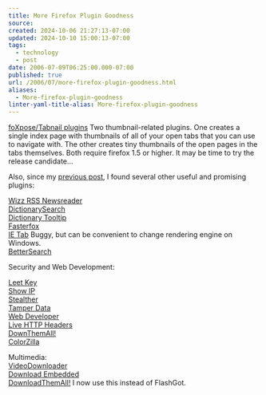 ```yaml
---
title: More Firefox Plugin Goodness
source: 
created: 2024-10-06 21:27:13-07:00
updated: 2024-10-10 15:00:13-07:00
tags:
  - technology
  - post
date: 2006-07-09T06:25:00.000-07:00
published: true
url: /2006/07/more-firefox-plugin-goodness.html
aliases:
  - More-firefox-plugin-goodness
linter-yaml-title-alias: More-firefox-plugin-goodness
---
```



[foXpose/Tabnail plugins](https://viamatic.com/firefox/ "Viamatic foXpose Plugin") Two thumbnail-related plugins. One creates a single index page with thumbnails of all of your open tabs that you can use to navigate with. The other creates tiny thumbnails of the open pages in the tabs themselves. Both require firefox 1.5 or higher. It may be time to try the release candidate...  
  
Also, since my [previous post](/archives/2005/10/musthave_firefo.html), I found several other useful and promising plugins:  
  
[Wizz RSS Newsreader](https://www.wizzcomputers.com/WizzRss.php)  
[DictionarySearch](https://dictionarysearch.mozdev.org/)  
[Dictionary Tooltip](https://addons.mozilla.org/firefox/1171/)  
[Fasterfox](https://fasterfox.mozdev.org/)  
[IE Tab](https://addons.mozilla.org/firefox/1419/) Buggy, but can be convenient to change rendering engine on Windows.  
[BetterSearch](https://addons.mozilla.org/firefox/211/)  
  
Security and Web Development:  
  
[Leet Key](https://leetkey.mozdev.org/)  
[Show IP](https://l4x.org/frontpage/showip)  
[Stealther](https://addons.mozilla.org/firefox/1306/)  
[Tamper Data](https://tamperdata.mozdev.org/)  
[Web Developer](https://chrispederick.com/work/webdeveloper/)  
[Live HTTP Headers](https://livehttpheaders.mozdev.org/)  
[DownThemAll!](https://downthemall.mozdev.org/)  
[ColorZilla](https://www.iosart.com/firefox/colorzilla/)  
  
Multimedia:  
[VideoDownloader](https://javimoya.com/blog/youtube_en.php)  
[Download Embedded](https://addons.mozilla.org/firefox/1993/)  
[DownloadThemAll!](https://www.downthemall.net/) I now use this instead of FlashGot.
